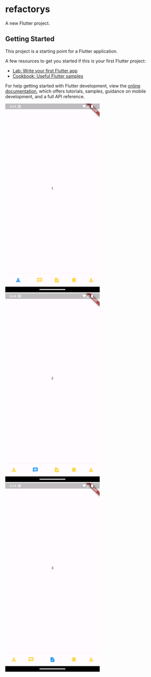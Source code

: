 # refactorys

A new Flutter project.

## Getting Started

This project is a starting point for a Flutter application.

A few resources to get you started if this is your first Flutter project:

- [Lab: Write your first Flutter app](https://docs.flutter.dev/get-started/codelab)
- [Cookbook: Useful Flutter samples](https://docs.flutter.dev/cookbook)

For help getting started with Flutter development, view the
[online documentation](https://docs.flutter.dev/), which offers tutorials,
samples, guidance on mobile development, and a full API reference.

<img src="https://github.com/Breakrule/RefactoryS/blob/main/screenshots/default_style_flutter/Screenshot_1685508255.png" width="300" height="600" />&nbsp;<img src="https://github.com/Breakrule/RefactoryS/blob/main/screenshots/default_style_flutter/Screenshot_1685508257.png" width="300" height="600" />&nbsp;<img src="https://github.com/Breakrule/RefactoryS/blob/main/screenshots/default_style_flutter/Screenshot_1685508259.png" width="300" height="600" />
